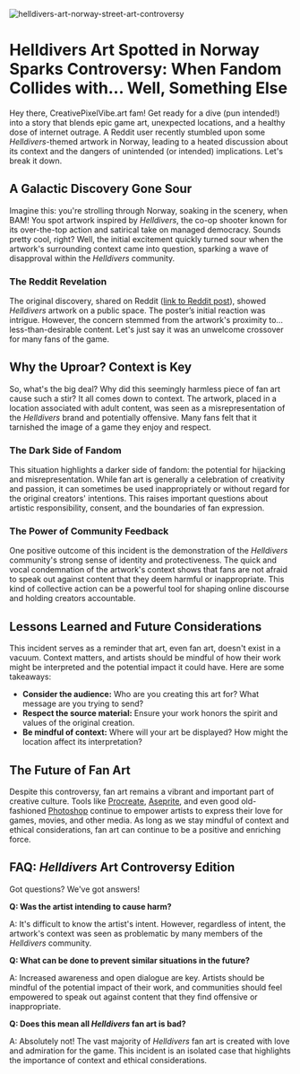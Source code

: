![helldivers-art-norway-street-art-controversy](https://images.pexels.com/photos/33416263/pexels-photo-33416263.jpeg?auto=compress&cs=tinysrgb&fit=crop&h=627&w=1200)

# Helldivers Art Spotted in Norway Sparks Controversy: When Fandom Collides with... Well, Something Else

Hey there, CreativePixelVibe.art fam! Get ready for a dive (pun intended!) into a story that blends epic game art, unexpected locations, and a healthy dose of internet outrage. A Reddit user recently stumbled upon some *Helldivers*-themed artwork in Norway, leading to a heated discussion about its context and the dangers of unintended (or intended) implications. Let's break it down.

## A Galactic Discovery Gone Sour

Imagine this: you're strolling through Norway, soaking in the scenery, when BAM! You spot artwork inspired by *Helldivers*, the co-op shooter known for its over-the-top action and satirical take on managed democracy. Sounds pretty cool, right? Well, the initial excitement quickly turned sour when the artwork's surrounding context came into question, sparking a wave of disapproval within the *Helldivers* community.

### The Reddit Revelation

The original discovery, shared on Reddit ([link to Reddit post](https://www.reddit.com/r/Helldivers/comments/1mrricx/helldivers_art_found_on_wplace_in_norway_ignore/)), showed *Helldivers* artwork on a public space. The poster’s initial reaction was intrigue. However, the concern stemmed from the artwork's proximity to… less-than-desirable content. Let's just say it was an unwelcome crossover for many fans of the game.

## Why the Uproar? Context is Key

So, what's the big deal? Why did this seemingly harmless piece of fan art cause such a stir? It all comes down to context. The artwork, placed in a location associated with adult content, was seen as a misrepresentation of the *Helldivers* brand and potentially offensive. Many fans felt that it tarnished the image of a game they enjoy and respect.

### The Dark Side of Fandom

This situation highlights a darker side of fandom: the potential for hijacking and misrepresentation. While fan art is generally a celebration of creativity and passion, it can sometimes be used inappropriately or without regard for the original creators' intentions. This raises important questions about artistic responsibility, consent, and the boundaries of fan expression.

### The Power of Community Feedback

One positive outcome of this incident is the demonstration of the *Helldivers* community's strong sense of identity and protectiveness. The quick and vocal condemnation of the artwork's context shows that fans are not afraid to speak out against content that they deem harmful or inappropriate. This kind of collective action can be a powerful tool for shaping online discourse and holding creators accountable.

## Lessons Learned and Future Considerations

This incident serves as a reminder that art, even fan art, doesn't exist in a vacuum. Context matters, and artists should be mindful of how their work might be interpreted and the potential impact it could have. Here are some takeaways:

*   **Consider the audience:** Who are you creating this art for? What message are you trying to send?
*   **Respect the source material:** Ensure your work honors the spirit and values of the original creation.
*   **Be mindful of context:** Where will your art be displayed? How might the location affect its interpretation?

## The Future of Fan Art

Despite this controversy, fan art remains a vibrant and important part of creative culture. Tools like [Procreate](https://procreate.art/), [Aseprite](https://www.aseprite.org/), and even good old-fashioned [Photoshop](https://www.adobe.com/products/photoshop.html) continue to empower artists to express their love for games, movies, and other media. As long as we stay mindful of context and ethical considerations, fan art can continue to be a positive and enriching force.

## FAQ: *Helldivers* Art Controversy Edition

Got questions? We've got answers!

**Q: Was the artist intending to cause harm?**

A: It's difficult to know the artist's intent. However, regardless of intent, the artwork's context was seen as problematic by many members of the *Helldivers* community.

**Q: What can be done to prevent similar situations in the future?**

A: Increased awareness and open dialogue are key. Artists should be mindful of the potential impact of their work, and communities should feel empowered to speak out against content that they find offensive or inappropriate.

**Q: Does this mean all *Helldivers* fan art is bad?**

A: Absolutely not! The vast majority of *Helldivers* fan art is created with love and admiration for the game. This incident is an isolated case that highlights the importance of context and ethical considerations.
